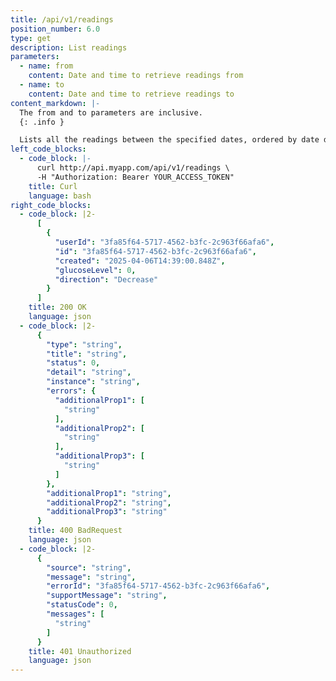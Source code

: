 ```yaml
---
title: /api/v1/readings
position_number: 6.0
type: get
description: List readings
parameters:
  - name: from
    content: Date and time to retrieve readings from
  - name: to
    content: Date and time to retrieve readings to
content_markdown: |-
  The from and to parameters are inclusive.
  {: .info }

  Lists all the readings between the specified dates, ordered by date descending.
left_code_blocks:
  - code_block: |-
      curl http://api.myapp.com/api/v1/readings \
      -H "Authorization: Bearer YOUR_ACCESS_TOKEN"
    title: Curl
    language: bash
right_code_blocks:
  - code_block: |2-
      [
        {
          "userId": "3fa85f64-5717-4562-b3fc-2c963f66afa6",
          "id": "3fa85f64-5717-4562-b3fc-2c963f66afa6",
          "created": "2025-04-06T14:39:00.848Z",
          "glucoseLevel": 0,
          "direction": "Decrease"
        }
      ]
    title: 200 OK
    language: json
  - code_block: |2-
      {
        "type": "string",
        "title": "string",
        "status": 0,
        "detail": "string",
        "instance": "string",
        "errors": {
          "additionalProp1": [
            "string"
          ],
          "additionalProp2": [
            "string"
          ],
          "additionalProp3": [
            "string"
          ]
        },
        "additionalProp1": "string",
        "additionalProp2": "string",
        "additionalProp3": "string"
      }
    title: 400 BadRequest
    language: json
  - code_block: |2-
      {
        "source": "string",
        "message": "string",
        "errorId": "3fa85f64-5717-4562-b3fc-2c963f66afa6",
        "supportMessage": "string",
        "statusCode": 0,
        "messages": [
          "string"
        ]
      }
    title: 401 Unauthorized
    language: json
---
```

